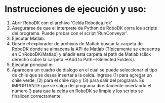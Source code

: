 
# Instrucciones de ejecución y uso:

1. Abrir RoboDK con el archivo 'Celda Robotica.rdk'
2. Asegurarse de que el interprete de Python de RoboDK corra los scripts
del programa. Puede probar con el script 'RunConveyor'.
3. Ejecutar Matlab.
4. Desde el explorador de archivos de Matlab buscar la carpeta de RoboDK
donde se almacena la API de Matlab (Típicamente se encuentra en
C:/RoboDK/Matlab) y añadir esta carpeta al path de Matlab (click derecho 
sobre la carpeta ->Add to Path-->Selected Folders).
5. Ejecutar principal.m
6. Aparecera un cuadro de dialogo en el cual se puede seleccionar el tipo de chile que se desea insertar a la celda. Ingrese (1) para agregar un chile verde, (2) para el chile rojo y (3) para salir del programa. Es IMPORTANTE que se salga del programa directamente insertando el número 3 para que la celda en RoboDK se limpie y los scripts se finalicen correctamente.
